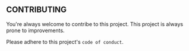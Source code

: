 ## CONTRIBUTING

You're always welcome to contribe to this project. This project is always prone to improvements.

Please adhere to this project's `code of conduct`.
